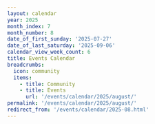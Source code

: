 ```yaml
---
layout: calendar
year: 2025
month_index: 7
month_number: 8
date_of_first_sunday: '2025-07-27'
date_of_last_saturday: '2025-09-06'
calendar_view_week_count: 6
title: Events Calendar
breadcrumbs:
  icon: community
  items:
    - title: Community
    - title: Events
      url: '/events/calendar/2025/august/'
permalink: '/events/calendar/2025/august/'
redirect_from: '/events/calendar/2025-08.html'
---
```

